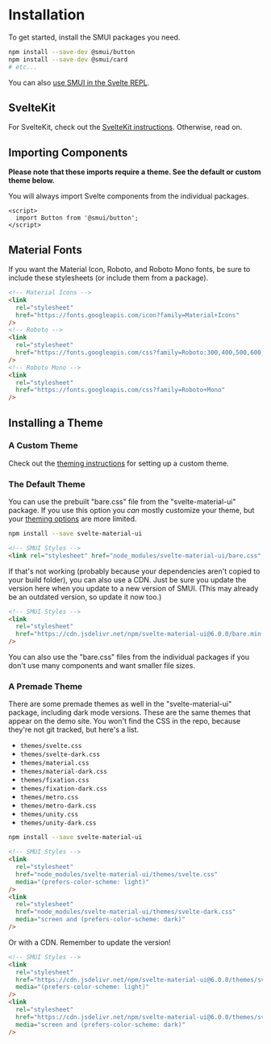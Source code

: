 # Installation

To get started, install the SMUI packages you need.

```sh
npm install --save-dev @smui/button
npm install --save-dev @smui/card
# etc...
```

You can also [use SMUI in the Svelte REPL](/REPL.md).

## SvelteKit

For SvelteKit, check out the [SvelteKit instructions](/SVELTEKIT.md). Otherwise, read on.

## Importing Components

**Please note that these imports require a theme. See the default or custom theme below.**

You will always import Svelte components from the individual packages.

```svelte
<script>
  import Button from '@smui/button';
</script>
```

## Material Fonts

If you want the Material Icon, Roboto, and Roboto Mono fonts, be sure to include these stylesheets (or include them from a package).

```html
<!-- Material Icons -->
<link
  rel="stylesheet"
  href="https://fonts.googleapis.com/icon?family=Material+Icons"
/>
<!-- Roboto -->
<link
  rel="stylesheet"
  href="https://fonts.googleapis.com/css?family=Roboto:300,400,500,600,700"
/>
<!-- Roboto Mono -->
<link
  rel="stylesheet"
  href="https://fonts.googleapis.com/css?family=Roboto+Mono"
/>
```

## Installing a Theme

### A Custom Theme

Check out the [theming instructions](/THEMING.md) for setting up a custom theme.

### The Default Theme

You can use the prebuilt "bare.css" file from the "svelte-material-ui" package. If you use this option you _can_ mostly customize your theme, but your [theming options](/THEMING.md#theming-the-bare-css) are more limited.

```sh
npm install --save svelte-material-ui
```

```html
<!-- SMUI Styles -->
<link rel="stylesheet" href="node_modules/svelte-material-ui/bare.css" />
```

If that's not working (probably because your dependencies aren't copied to your build folder), you can also use a CDN. Just be sure you update the version here when you update to a new version of SMUI. (This may already be an outdated version, so update it now too.)

```html
<!-- SMUI Styles -->
<link
  rel="stylesheet"
  href="https://cdn.jsdelivr.net/npm/svelte-material-ui@6.0.0/bare.min.css"
/>
```

You can also use the "bare.css" files from the individual packages if you don't use many components and want smaller file sizes.

### A Premade Theme

There are some premade themes as well in the "svelte-material-ui" package, including dark mode versions. These are the same themes that appear on the demo site. You won't find the CSS in the repo, because they're not git tracked, but here's a list.

- `themes/svelte.css`
- `themes/svelte-dark.css`
- `themes/material.css`
- `themes/material-dark.css`
- `themes/fixation.css`
- `themes/fixation-dark.css`
- `themes/metro.css`
- `themes/metro-dark.css`
- `themes/unity.css`
- `themes/unity-dark.css`

```sh
npm install --save svelte-material-ui
```

```html
<!-- SMUI Styles -->
<link
  rel="stylesheet"
  href="node_modules/svelte-material-ui/themes/svelte.css"
  media="(prefers-color-scheme: light)"
/>
<link
  rel="stylesheet"
  href="node_modules/svelte-material-ui/themes/svelte-dark.css"
  media="screen and (prefers-color-scheme: dark)"
/>
```

Or with a CDN. Remember to update the version!

```html
<!-- SMUI Styles -->
<link
  rel="stylesheet"
  href="https://cdn.jsdelivr.net/npm/svelte-material-ui@6.0.0/themes/svelte.min.css"
  media="(prefers-color-scheme: light)"
/>
<link
  rel="stylesheet"
  href="https://cdn.jsdelivr.net/npm/svelte-material-ui@6.0.0/themes/svelte-dark.min.css"
  media="screen and (prefers-color-scheme: dark)"
/>
```
